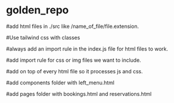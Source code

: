 # golden_repo

#add html files in ./src like /name_of_file/file.extension.

#Use tailwind css with classes

#always add an import rule in the index.js
file for html files to work.

#add import rule for css or img files we want to include.

#add <script defer src="bundle.js"></script><link href="dist.bundle.css" rel="stylesheet"> on top of 
every html file so it processes js and css.

#add components folder with left_menu.html

#add pages folder with bookings.html and reservations.html

